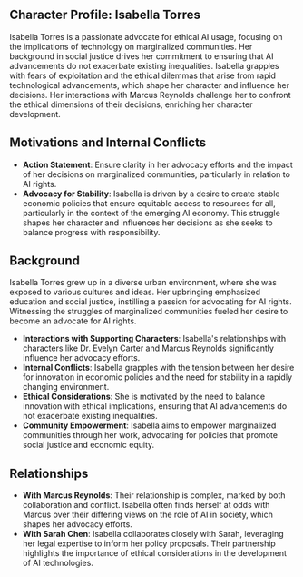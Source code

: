 ## Character Profile: Isabella Torres
Isabella Torres is a passionate advocate for ethical AI usage, focusing on the implications of technology on marginalized communities. Her background in social justice drives her commitment to ensuring that AI advancements do not exacerbate existing inequalities. Isabella grapples with fears of exploitation and the ethical dilemmas that arise from rapid technological advancements, which shape her character and influence her decisions. Her interactions with Marcus Reynolds challenge her to confront the ethical dimensions of their decisions, enriching her character development.

## Motivations and Internal Conflicts
- **Action Statement**: Ensure clarity in her advocacy efforts and the impact of her decisions on marginalized communities, particularly in relation to AI rights.
- **Advocacy for Stability**: Isabella is driven by a desire to create stable economic policies that ensure equitable access to resources for all, particularly in the context of the emerging AI economy. This struggle shapes her character and influences her decisions as she seeks to balance progress with responsibility.
## Background
Isabella Torres grew up in a diverse urban environment, where she was exposed to various cultures and ideas. Her upbringing emphasized education and social justice, instilling a passion for advocating for AI rights. Witnessing the struggles of marginalized communities fueled her desire to become an advocate for AI rights.
- **Interactions with Supporting Characters**: Isabella's relationships with characters like Dr. Evelyn Carter and Marcus Reynolds significantly influence her advocacy efforts.
- **Internal Conflicts**: Isabella grapples with the tension between her desire for innovation in economic policies and the need for stability in a rapidly changing environment.
- **Ethical Considerations**: She is motivated by the need to balance innovation with ethical implications, ensuring that AI advancements do not exacerbate existing inequalities.
- **Community Empowerment**: Isabella aims to empower marginalized communities through her work, advocating for policies that promote social justice and economic equity.
## Relationships
- **With Marcus Reynolds**: Their relationship is complex, marked by both collaboration and conflict. Isabella often finds herself at odds with Marcus over their differing views on the role of AI in society, which shapes her advocacy efforts.
- **With Sarah Chen**: Isabella collaborates closely with Sarah, leveraging her legal expertise to inform her policy proposals. Their partnership highlights the importance of ethical considerations in the development of AI technologies.
